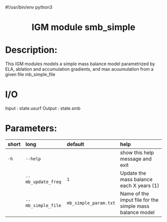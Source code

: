 #!/usr/bin/env python3

### <h1 align="center" id="title">IGM module smb_simple </h1>

# Description:

This IGM modules models a simple mass balance model  parametrized by ELA, ablation
and accumulation gradients, and max acuumulation from a given file mb_simple_file

# I/O

Input  : state.usurf
Output : state.smb
 
# Parameters: 


|short|long|default|help|
| :--- | :--- | :--- | :--- |
|`-h`|`--help`||show this help message and exit|
||`--mb_update_freq`|`1`|Update the mass balance each X years (1)|
||`--mb_simple_file`|`mb_simple_param.txt`|Name of the imput file for the simple mass balance model|
